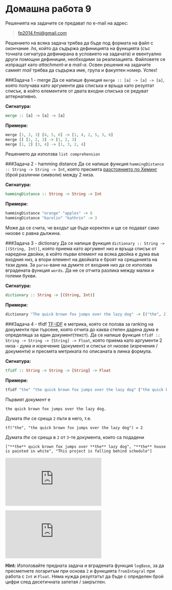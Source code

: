 Домашна работа 9
=========

Решенията на задачите се предават по e-mail на адрес:

>fp2014.fmi@gmail.com

Решението на всяка задача трябва да бъде под формата на файл с окончание *.hs*, който да съдържа дефиницията на функцията (със точната сигнатура дефинирана в условието на задачата) и евентуално други помощни дефиниции, необходими за реализацията. Файловете се изпращат като *attachment-и* в *mail-a*. Освен решения на задачите самият *mail* трябва да съдържа име, група и факултен номер. Успех!

###Задача 1 - merge
Да се напише функция `merge :: [a] -> [a] -> [a]`, която получава като аргументи два списъка и връща като резултат списък, в който елементите от двата входни списъка се редуват алтернативно.


**Сигнатура:**

```haskell
merge :: [a] -> [a] -> [a]
```

**Примери:**

```haskell
merge [1, 2, 3] [4, 5, 6] -> [1, 4, 2, 5, 3, 6]
merge [] [1, 2, 3] -> [1, 2, 3]
merge [1, 2] [3, 4] -> [1, 3, 2, 4]
```

Решението да използва `list comprehension`

###Задача 2 - hamming distance
Да се напише функция `hammingDistance :: String -> String -> Int`, която пресмята [разстоянието по Хеминг](http://en.wikipedia.org/wiki/Hamming_distance) (брой различни символи) между 2 низа.


**Сигнатура:**

```haskell
hammingDistance :: String -> String -> Int
```

**Примери:**

```haskell
hammingDistance "orange" "apples" -> 6
hammingDistance "karolin" "kathrin" -> 3
```

Може да се счита, че входът ще бъде коректен и ще се подават само низове с равна дължина.

###Задача 3 - dictionary
Да се напише функция `dictionary :: String -> [(String, Int)]`, която приема като аргумент низ и връща списък от наредени двойки, в който първи елемент на всяка двойка е дума във входния низ, а втори елемент на двойката е броят на срещанията на тази дума. За `parse`-ване на думите от входния низ да се използва вградената функция `words`. Да не се отчита разлика между малки и големи букви. 


**Сигнатура:**

```haskell
dictionary :: String -> [(String, Int)]
```

**Примери:**

```haskell
dictionary "The quick brown fox jumps over the lazy dog" -> [("the", 2), ("quick", 1), ("brown", 1), ("fox", 1), ("jumps", 1), ("over", 1), ("lazy", 1), ("dog", 1)]
```

###Задача 4 - tfidf
[TF-IDF](http://en.wikipedia.org/wiki/Tf%E2%80%93idf) е метрика, която се ползва за ranking на документи при търсене, която отчита до каква степен дадена дума е определяща за един документ(текст). Да се напише функция `tfidf :: String -> String -> [String] -> Float`, която приема като аргументи 2 низа - дума и изречение (документ) и списък от низове (изречения / документи) и пресмята метриката по описаната в линка формула.

**Сигнатура:**

```haskell
tfidf :: String -> String -> [String] -> Float
```

**Примери:**

```haskell
tfidf "the" "the quick brown fox jumps over the lazy dog" ["the quick brown fox jumps over the lazy dog", "the house is painted in white", "This project is falling behind schedule"] -> 1.168
```
Първият *документ* е 

`the quick brown fox jumps over the lazy dog.`

Думата *the* се среща `2` пъти в него, т.е.

`tf("the", "the quick brown fox jumps over the lazy dog") = 2`

Думата *the* се среща в `2` от `3`-те документа, които са подадени

`["**the** quick brown fox jumps over **the** lazy dog", "**the** house is painted in white", "This project is falling behind schedule"]`

![Latex](http://latex.codecogs.com/gif.latex?idf%28%22the%22%2C%20D%29%20%3D%20log_2%20%5Cfrac%7B3%7D%7B2%7D%20%3D%200.584)


![Latex](http://latex.codecogs.com/gif.latex?tfidf%28t%2C%20d%2C%20D%29%20%3D%202%20*%200.584%20%3D%201.168)

**Hint:**
Използвайте предната задача и вградената функция `logBase`, за да пресметнете логаритъм при основа `2` и функцията `fromIntegral` при работа с `Int` и `Float`. Няма нужда резултатът да бъде с определен брой цифри след десетичната запетая / закръглен.
